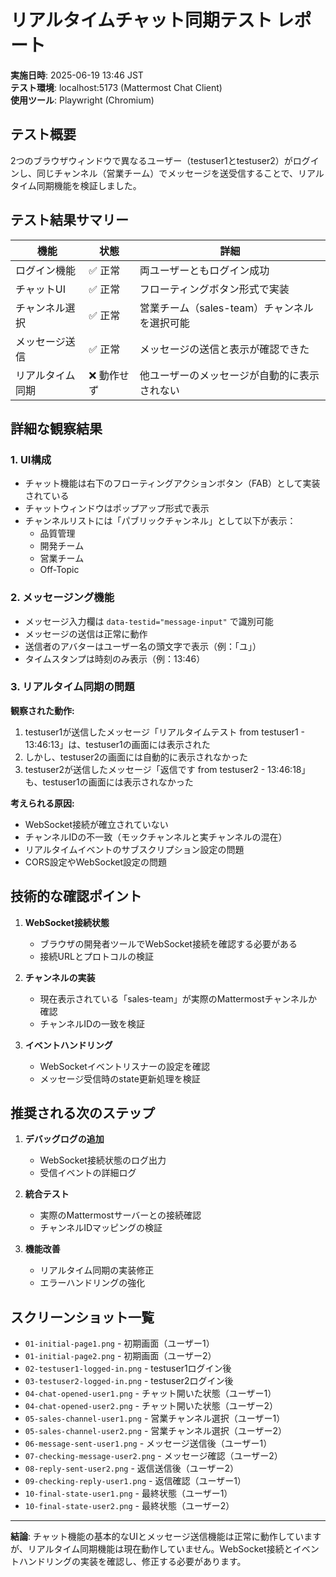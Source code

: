 # リアルタイムチャット同期テスト レポート

**実施日時**: 2025-06-19 13:46 JST  
**テスト環境**: localhost:5173 (Mattermost Chat Client)  
**使用ツール**: Playwright (Chromium)

## テスト概要

2つのブラウザウィンドウで異なるユーザー（testuser1とtestuser2）がログインし、同じチャンネル（営業チーム）でメッセージを送受信することで、リアルタイム同期機能を検証しました。

## テスト結果サマリー

| 機能 | 状態 | 詳細 |
|------|------|------|
| ログイン機能 | ✅ 正常 | 両ユーザーともログイン成功 |
| チャットUI | ✅ 正常 | フローティングボタン形式で実装 |
| チャンネル選択 | ✅ 正常 | 営業チーム（sales-team）チャンネルを選択可能 |
| メッセージ送信 | ✅ 正常 | メッセージの送信と表示が確認できた |
| リアルタイム同期 | ❌ 動作せず | 他ユーザーのメッセージが自動的に表示されない |

## 詳細な観察結果

### 1. UI構成
- チャット機能は右下のフローティングアクションボタン（FAB）として実装されている
- チャットウィンドウはポップアップ形式で表示
- チャンネルリストには「パブリックチャンネル」として以下が表示：
  - 品質管理
  - 開発チーム
  - 営業チーム
  - Off-Topic

### 2. メッセージング機能
- メッセージ入力欄は `data-testid="message-input"` で識別可能
- メッセージの送信は正常に動作
- 送信者のアバターはユーザー名の頭文字で表示（例：「ユ」）
- タイムスタンプは時刻のみ表示（例：13:46）

### 3. リアルタイム同期の問題

**観察された動作:**
1. testuser1が送信したメッセージ「リアルタイムテスト from testuser1 - 13:46:13」は、testuser1の画面には表示された
2. しかし、testuser2の画面には自動的に表示されなかった
3. testuser2が送信したメッセージ「返信です from testuser2 - 13:46:18」も、testuser1の画面には表示されなかった

**考えられる原因:**
- WebSocket接続が確立されていない
- チャンネルIDの不一致（モックチャンネルと実チャンネルの混在）
- リアルタイムイベントのサブスクリプション設定の問題
- CORS設定やWebSocket設定の問題

## 技術的な確認ポイント

1. **WebSocket接続状態**
   - ブラウザの開発者ツールでWebSocket接続を確認する必要がある
   - 接続URLとプロトコルの検証

2. **チャンネルの実装**
   - 現在表示されている「sales-team」が実際のMattermostチャンネルか確認
   - チャンネルIDの一致を検証

3. **イベントハンドリング**
   - WebSocketイベントリスナーの設定を確認
   - メッセージ受信時のstate更新処理を検証

## 推奨される次のステップ

1. **デバッグログの追加**
   - WebSocket接続状態のログ出力
   - 受信イベントの詳細ログ

2. **統合テスト**
   - 実際のMattermostサーバーとの接続確認
   - チャンネルIDマッピングの検証

3. **機能改善**
   - リアルタイム同期の実装修正
   - エラーハンドリングの強化

## スクリーンショット一覧

- `01-initial-page1.png` - 初期画面（ユーザー1）
- `01-initial-page2.png` - 初期画面（ユーザー2）
- `02-testuser1-logged-in.png` - testuser1ログイン後
- `03-testuser2-logged-in.png` - testuser2ログイン後
- `04-chat-opened-user1.png` - チャット開いた状態（ユーザー1）
- `04-chat-opened-user2.png` - チャット開いた状態（ユーザー2）
- `05-sales-channel-user1.png` - 営業チャンネル選択（ユーザー1）
- `05-sales-channel-user2.png` - 営業チャンネル選択（ユーザー2）
- `06-message-sent-user1.png` - メッセージ送信後（ユーザー1）
- `07-checking-message-user2.png` - メッセージ確認（ユーザー2）
- `08-reply-sent-user2.png` - 返信送信後（ユーザー2）
- `09-checking-reply-user1.png` - 返信確認（ユーザー1）
- `10-final-state-user1.png` - 最終状態（ユーザー1）
- `10-final-state-user2.png` - 最終状態（ユーザー2）

---

**結論**: チャット機能の基本的なUIとメッセージ送信機能は正常に動作していますが、リアルタイム同期機能は現在動作していません。WebSocket接続とイベントハンドリングの実装を確認し、修正する必要があります。